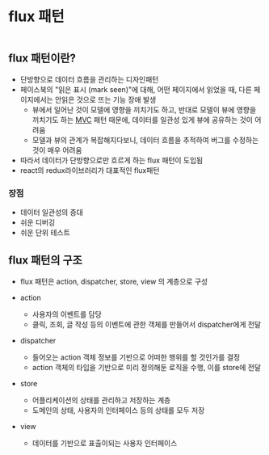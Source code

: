 # flux 패턴

```table-of-contents
```

##  flux 패턴이란?

- 단방향으로 데이터 흐름을 관리하는 디자인패턴
- 페이스북의 "읽은 표시 (mark seen)"에 대해, 어떤 페이지에서 읽었을 때, 다른 페이지에서는 안읽은 것으로 뜨는 기능 장애 발생
	- 뷰에서 일어난 것이 모델에 영향을 끼치기도 하고, 반대로 모델이 뷰에 영향을 끼치기도 하는 [MVC](../../Spring/Spring%20MVC/MVC.md) 패턴 때문에, 데이터를 일관성 있게 뷰에 공유하는 것이 어려움
	- 모델과 뷰의 관계가 복잡해지다보니, 데이터 흐름을 추적하여 버그를 수정하는 것이 매우 어려움
- 따라서 데이터가 단방향으로만 흐르게 하는 flux 패턴이 도입됨
- react의 redux라이브러리가 대표적인 flux패턴

### 장점
- 데이터 일관성의 증대
- 쉬운 디버깅
- 쉬운 단위 테스트



## flux 패턴의 구조
- flux 패턴은 action, dispatcher, store, view 의 계층으로 구성

- action
	- 사용자의 이벤트를 담당
	- 클릭, 조회, 글 작성 등의 이벤트에 관한 객체를 만들어서 dispatcher에게 전달

- dispatcher
	- 들어오는 action 객체 정보를 기반으로 어떠한 행위를 할 것인가를 결정
	- action 객체의 타입을 기반으로 미리 정의해둔 로직을 수행, 이를 store에 전달

- store
	- 어플리케이션의 상태를 관리하고 저장하는 계층
	- 도메인의 상태, 사용자의 인터페이스 등의 상태를 모두 저장

- view
	- 데이터를 기반으로 표출이되는 사용자 인터페이스



